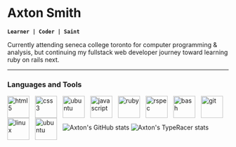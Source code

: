 # Axton Smith  

**`Learner | Coder | Saint`**  

 Currently attending seneca college toronto for computer programming & analysis, but continuing my fullstack web developer journey toward learning ruby on rails next. 
  
---  
  
### Languages and Tools  

<img align="left" alt="html5" width="50px" style="padding-right:10px;" src="https://cdn.jsdelivr.net/gh/devicons/devicon/icons/html5/html5-original-wordmark.svg"/>  
<img align="left" alt="css3" width="50px" style="padding-right:10px;" src="https://cdn.jsdelivr.net/gh/devicons/devicon/icons/css3/css3-original-wordmark.svg"/>  
<img align="left" alt="ubuntu" width="50px" style="padding-right:10px;" src="https://cdn.jsdelivr.net/gh/devicons/devicon/icons/c/c-original.svg"/>
<img align="left" alt="javascript" width="50px" style="padding-right:10px;" src="https://cdn.jsdelivr.net/gh/devicons/devicon/icons/javascript/javascript-original.svg"/>  
<img align="left" alt="ruby" width="50px" style="padding-right:10px;" src="https://cdn.jsdelivr.net/gh/devicons/devicon/icons/ruby/ruby-original-wordmark.svg"/>  
<img align="left" alt="rspec" width="50px" style="padding-right:10px;" src="https://cdn.jsdelivr.net/gh/devicons/devicon/icons/rspec/rspec-original.svg"/>  
<img align="left" alt="bash" width="50px" style="padding-right:10px;" src="https://cdn.jsdelivr.net/gh/devicons/devicon/icons/bash/bash-original.svg"/>  
<img align="left" alt="git" width="50px" style="padding-right:10px;" src="https://cdn.jsdelivr.net/gh/devicons/devicon/icons/git/git-plain.svg"/>  
<img align="left" alt="linux" width="50px" style="padding-right:10px;" src="https://cdn.jsdelivr.net/gh/devicons/devicon/icons/linux/linux-original.svg"/>  
<img align="left" alt="ubuntu" width="50px" style="padding-right:10px;" src="https://cdn.jsdelivr.net/gh/devicons/devicon/icons/ubuntu/ubuntu-plain-wordmark.svg"/>  
<br />  
<br />  

---
                                                                                                                                             

![Axton's GitHub stats](https://github-readme-stats.vercel.app/api?username=axtons&theme=radical&show_icons=true)        ![Axton's TypeRacer stats](https://data.typeracer.com/misc/badge?user=fotg_reckless)
